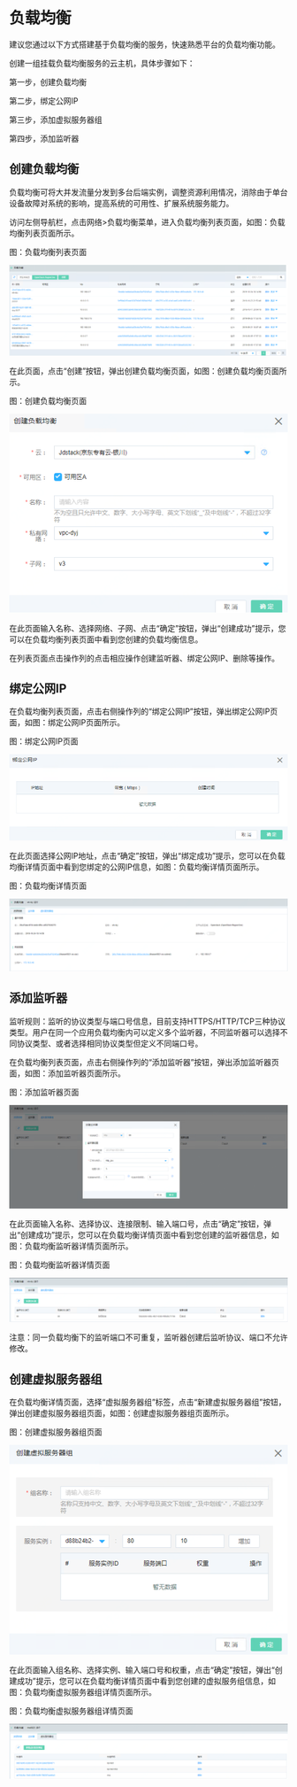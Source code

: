 # 负载均衡

建议您通过以下方式搭建基于负载均衡的服务，快速熟悉平台的负载均衡功能。

创建一组挂载负载均衡服务的云主机，具体步骤如下：

第一步，创建负载均衡

第二步，绑定公网IP

第三步，添加虚拟服务器组

第四步，添加监听器

## 创建负载均衡

负载均衡可将大并发流量分发到多台后端实例，调整资源利用情况，消除由于单台设备故障对系统的影响，提高系统的可用性、扩展系统服务能力。

访问左侧导航栏，点击网络>负载均衡菜单，进入负载均衡列表页面，如图：负载均衡列表页面所示。

图：负载均衡列表页面

![Associated-With-LB-1](../../../../image/JD-Cloud-Mesh/Associated-With-LB-1.png)

在此页面，点击“创建”按钮，弹出创建负载均衡页面，如图：创建负载均衡页面所示。

图：创建负载均衡页面

![Associated-With-LB-2](../../../../image/JD-Cloud-Mesh/Associated-With-LB-2.png)

在此页面输入名称、选择网络、子网、点击“确定”按钮，弹出“创建成功”提示，您可以在负载均衡列表页面中看到您创建的负载均衡信息。

在列表页面点击操作列的点击相应操作创建监听器、绑定公网IP、删除等操作。

## 绑定公网IP

在负载均衡列表页面，点击右侧操作列的“绑定公网IP”按钮，弹出绑定公网IP页面，如图：绑定公网IP页面所示。

图：绑定公网IP页面

![Associated-With-LB-3](../../../../image/JD-Cloud-Mesh/Associated-With-LB-3.png)

在此页面选择公网IP地址，点击“确定”按钮，弹出“绑定成功”提示，您可以在负载均衡详情页面中看到您绑定的公网IP信息，如图：负载均衡详情页面所示。

图：负载均衡详情页面

![Associated-With-LB-4](../../../../image/JD-Cloud-Mesh/Associated-With-LB-4.png)

## 添加监听器

监听规则：监听的协议类型与端口号信息，目前支持HTTPS/HTTP/TCP三种协议类型。用户在同一个应用负载均衡内可以定义多个监听器，不同监听器可以选择不同协议类型、或者选择相同协议类型但定义不同端口号。

在负载均衡列表页面，点击右侧操作列的“添加监听器”按钮，弹出添加监听器页面，如图：添加监听器页面所示。

图：添加监听器页面

![Associated-With-LB-5](../../../../image/JD-Cloud-Mesh/Associated-With-LB-5.png)

在此页面输入名称、选择协议、连接限制、输入端口号，点击“确定”按钮，弹出“创建成功”提示，您可以在负载均衡详情页面中看到您创建的监听器信息，如图：负载均衡监听器详情页面所示。

图：负载均衡监听器详情页面

![Associated-With-LB-6](../../../../image/JD-Cloud-Mesh/Associated-With-LB-6.png)

注意：同一负载均衡下的监听端口不可重复，监听器创建后监听协议、端口不允许修改。

## 创建虚拟服务器组

在负载均衡详情页面，选择“虚拟服务器组”标签，点击“新建虚拟服务器组”按钮，弹出创建虚拟服务器组页面，如图：创建虚拟服务器组页面所示。

图：创建虚拟服务器组页面

![Associated-With-LB-7](../../../../image/JD-Cloud-Mesh/Associated-With-LB-7.png)

在此页面输入组名称、选择实例、输入端口号和权重，点击“确定”按钮，弹出“创建成功”提示，您可以在负载均衡详情页面中看到您创建的虚拟服务组信息，如图：负载均衡虚拟服务器组详情页面所示。

图：负载均衡虚拟服务器组详情页面

![Associated-With-LB-8](../../../../image/JD-Cloud-Mesh/Associated-With-LB-8.png)




